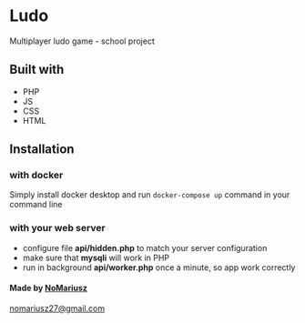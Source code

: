 # Ludo

Multiplayer ludo game - school project

## Built with

-   PHP
-   JS
-   CSS
-   HTML

## Installation

### with docker

Simply install docker desktop and run `docker-compose up` command in your command line

### with your web server

-   configure file **api/hidden.php** to match your server configuration
-   make sure that **mysqli** will work in PHP
-   run in background **api/worker.php** once a minute, so app work correctly

#### Made by [NoMariusz](https://github.com/NoMariusz)

nomariusz27@gmail.com
